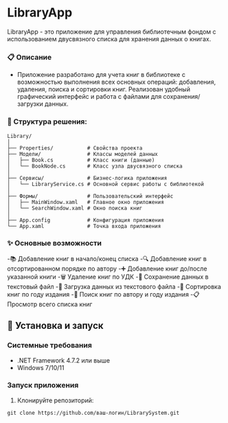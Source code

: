 # LibraryApp

LibraryApp - это приложение для управления библиотечным фондом с использованием двусвязного списка для хранения данных о книгах.

### 📋 Описание
- Приложение разработано для учета книг в библиотеке с возможностью выполнения всех основных операций: добавления, удаления, поиска и сортировки книг. Реализован удобный графический интерфейс и работа с файлами для сохранения/загрузки данных.

### 🧩 Структура решения:
```
Library/
│
├── Properties/           # Свойства проекта
├── Модели/               # Классы моделей данных
│   ├── Book.cs           # Класс книги (данные)
│   └── BookNode.cs       # Класс узла двусвязного списка
│
├── Сервисы/              # Бизнес-логика приложения
│   └── LibraryService.cs # Основной сервис работы с библиотекой
│
├── Формы/                # Пользовательский интерфейс
│   ├── MainWindow.xaml   # Главное окно приложения
│   └── SearchWindow.xaml # Окно поиска книг
│
├── App.config            # Конфигурация приложения
└── App.xaml              # Точка входа приложения
```

### ✨ Основные возможности
-📚 Добавление книг в начало/конец списка
-🔍 Добавление книг в отсортированном порядке по автору
-➕ Добавление книг до/после указанной книги
-🗑️ Удаление книг по УДК
-💾 Сохранение данных в текстовый файл
-📂 Загрузка данных из текстового файла
-📅 Сортировка книг по году издания
-🔎 Поиск книг по автору и году издания
-📋 Просмотр всего списка книг

## 🚀 Установка и запуск
### Системные требования
- .NET Framework 4.7.2 или выше
- Windows 7/10/11

### Запуск приложения
1. Клонируйте репозиторий:
```
git clone https://github.com/ваш-логин/LibrarySystem.git
```





